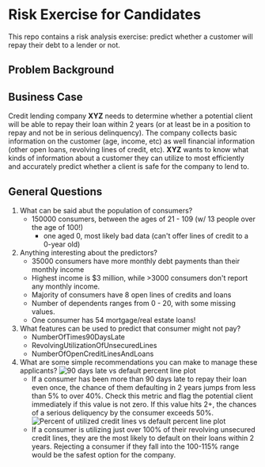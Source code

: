 # Risk Exercise for Candidates

This repo contains a risk analysis exercise: predict whether a customer will repay their debt to a lender or not.

## Problem Background

## Business Case
Credit lending company __XYZ__ needs to determine whether a potential client will be able to repay their loan within 2 years (or at least be in a position to repay and not be in serious delinquency). The company collects basic information on the customer (age, income, etc) as well financial information (other open loans, revolving lines of credit, etc). __XYZ__ wants to know what kinds of information about a customer they can utilize to most efficiently and accurately predict whether a client is safe for the company to lend to.

## General Questions
1. What can be said abut the population of consumers?
    - 150000 consumers, between the ages of 21 - 109 (w/ 13 people over the age of 100!)
        - one aged 0, most likely bad data (can't offer lines of credit to a 0-year old)
2. Anything interesting about the predictors?    
    - 35000 consumers have more monthly debt payments than their monthly income
    - Highest income is $3 million, while >3000 consumers don't report any monthly income.
    - Majority of consumers have 8 open lines of credits and loans
    - Number of dependents ranges from 0 - 20, with some missing values.
    - One consumer has 54 mortgage/real estate loans!
3. What features can be used to predict that consumer might not pay?
    - NumberOfTimes90DaysLate
    - RevolvingUtilizationOfUnsecuredLines
    - NumberOfOpenCreditLinesAndLoans
4. What are some simple recommendations you can make to manage these applicants?
![90 days late vs default percent line plot]('./images/90daysLate_vs_defaultPct.png')
    - If a consumer has been more than 90 days late to repay their loan even once, the chance of them defaulting in 2 years jumps from less than 5% to over 40%. Check this metric and flag the potential client immediately if this value is not zero. If this value hits 2+, the chances of a serious deliquency by the consumer exceeds 50%.
![Percent of utilized credit lines vs default percent line plot]('./images/utilCreditLines_vs_defaultPct.png')
    - If a consumer is utilizing just over 100% of their revolving unsecured credit lines, they are the most likely to default on their loans within 2 years. Rejecting a consumer if they fall into the 100-115% range would be the safest option for the company.